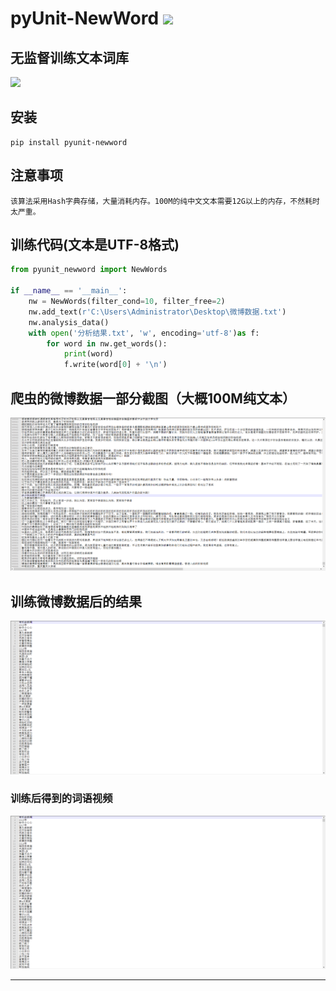 # **pyUnit-NewWord** [![](https://gitee.com/tyoui/logo/raw/master/logo/photolog.png)][1]

## 无监督训练文本词库
[![](https://img.shields.io/badge/Python-3.7-green.svg)](https://pypi.org/project/pyunit-newword/)

## 安装
    pip install pyunit-newword
    
## 注意事项
    该算法采用Hash字典存储，大量消耗内存。100M的纯中文文本需要12G以上的内存，不然耗时太严重。
    
## 训练代码(文本是UTF-8格式)
```python
from pyunit_newword import NewWords

if __name__ == '__main__':
    nw = NewWords(filter_cond=10, filter_free=2)
    nw.add_text(r'C:\Users\Administrator\Desktop\微博数据.txt')
    nw.analysis_data()
    with open('分析结果.txt', 'w', encoding='utf-8')as f:
        for word in nw.get_words():
            print(word)
            f.write(word[0] + '\n')
```

## 爬虫的微博数据一部分截图（大概100M纯文本）
![微博数据](./img/weibo.png)

## 训练微博数据后的结果
![5个词语](./img/5.png)

### 训练后得到的词语视频
[![词语视频](./img/5.png)](https://youtu.be/6PSM4dMArGo "Everything Is AWESOME")

***
[1]: https://blog.jtyoui.com
